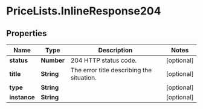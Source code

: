 # PriceLists.InlineResponse204

## Properties
Name | Type | Description | Notes
------------ | ------------- | ------------- | -------------
**status** | **Number** | 204 HTTP status code. | [optional] 
**title** | **String** | The error title describing the situation. | [optional] 
**type** | **String** |  | [optional] 
**instance** | **String** |  | [optional] 
